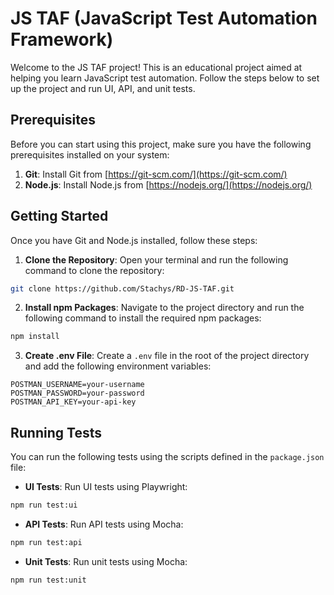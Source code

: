 # JS TAF (JavaScript Test Automation Framework)

Welcome to the JS TAF project! This is an educational project aimed at helping you learn JavaScript test automation. Follow the steps below to set up the project and run UI, API, and unit tests.

## Prerequisites

Before you can start using this project, make sure you have the following prerequisites installed on your system:

1. **Git**: Install Git from [https://git-scm.com/](https://git-scm.com/)
2. **Node.js**: Install Node.js from [https://nodejs.org/](https://nodejs.org/)

## Getting Started

Once you have Git and Node.js installed, follow these steps:

1. **Clone the Repository**: Open your terminal and run the following command to clone the repository:

```bash
git clone https://github.com/Stachys/RD-JS-TAF.git
```

2. **Install npm Packages**: Navigate to the project directory and run the following command to install the required npm packages:

```bash
npm install
```

3. **Create .env File**: Create a `.env` file in the root of the project directory and add the following environment variables:

```
POSTMAN_USERNAME=your-username
POSTMAN_PASSWORD=your-password
POSTMAN_API_KEY=your-api-key
```

## Running Tests

You can run the following tests using the scripts defined in the `package.json` file:

- **UI Tests**: Run UI tests using Playwright:

```bash
npm run test:ui
```

- **API Tests**: Run API tests using Mocha:

```bash
npm run test:api
```

- **Unit Tests**: Run unit tests using Mocha:

```bash
npm run test:unit
```
